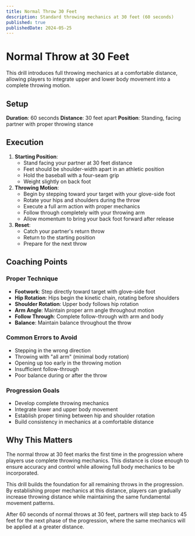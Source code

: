 ```yaml
---
title: Normal Throw 30 Feet
description: Standard throwing mechanics at 30 feet (60 seconds)
published: true
publishedDate: 2024-05-25
---
```


# Normal Throw at 30 Feet

This drill introduces full throwing mechanics at a comfortable distance, allowing players to integrate upper and lower body movement into a complete throwing motion.

## Setup

**Duration**: 60 seconds
**Distance**: 30 feet apart
**Position**: Standing, facing partner with proper throwing stance

## Execution

1. **Starting Position**:
   - Stand facing your partner at 30 feet distance
   - Feet should be shoulder-width apart in an athletic position
   - Hold the baseball with a four-seam grip
   - Weight slightly on back foot
2. **Throwing Motion**:
   - Begin by stepping toward your target with your glove-side foot
   - Rotate your hips and shoulders during the throw
   - Execute a full arm action with proper mechanics
   - Follow through completely with your throwing arm
   - Allow momentum to bring your back foot forward after release
3. **Reset**:
   - Catch your partner's return throw
   - Return to the starting position
   - Prepare for the next throw

## Coaching Points

### Proper Technique

- **Footwork**: Step directly toward target with glove-side foot
- **Hip Rotation**: Hips begin the kinetic chain, rotating before shoulders
- **Shoulder Rotation**: Upper body follows hip rotation
- **Arm Angle**: Maintain proper arm angle throughout motion
- **Follow Through**: Complete follow-through with arm and body
- **Balance**: Maintain balance throughout the throw

### Common Errors to Avoid

- Stepping in the wrong direction
- Throwing with "all arm" (minimal body rotation)
- Opening up too early in the throwing motion
- Insufficient follow-through
- Poor balance during or after the throw

### Progression Goals

- Develop complete throwing mechanics
- Integrate lower and upper body movement
- Establish proper timing between hip and shoulder rotation
- Build consistency in mechanics at a comfortable distance

## Why This Matters

The normal throw at 30 feet marks the first time in the progression where players use complete throwing mechanics. This distance is close enough to ensure accuracy and control while allowing full body mechanics to be incorporated.

This drill builds the foundation for all remaining throws in the progression. By establishing proper mechanics at this distance, players can gradually increase throwing distance while maintaining the same fundamental movement patterns.

After 60 seconds of normal throws at 30 feet, partners will step back to 45 feet for the next phase of the progression, where the same mechanics will be applied at a greater distance.
